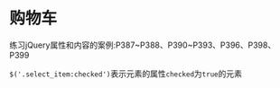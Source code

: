 # 购物车

练习jQuery属性和内容的案例:P387~P388、P390~P393、P396、P398、P399

`$('.select_item:checked')`表示元素的属性`checked`为`true`的元素


